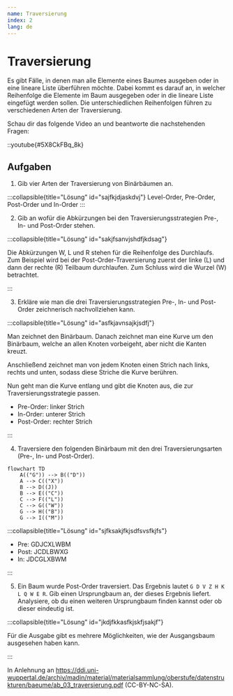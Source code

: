 ```yaml
---
name: Traversierung
index: 2
lang: de
---
```


# Traversierung

Es gibt Fälle, in denen man alle Elemente eines Baumes ausgeben oder in eine lineare Liste überführen möchte. Dabei kommt es darauf an, in welcher Reihenfolge die Elemente im Baum ausgegeben oder in die lineare Liste eingefügt werden sollen. Die unterschiedlichen Reihenfolgen führen zu verschiedenen Arten der Traversierung.

Schau dir das folgende Video an und beantworte die nachstehenden Fragen:

::youtube{#5X8CkFBq_8k}

## Aufgaben

1. Gib vier Arten der Traversierung von Binärbäumen an.

:::collapsible{title="Lösung" id="sajfkjdjaskdvj"}
Level-Order, Pre-Order, Post-Order und In-Order
:::

2. Gib an wofür die Abkürzungen bei den Traversierungsstrategien Pre-, In- und Post-Order stehen.

:::collapsible{title="Lösung" id="sakjfsanvjshdfjkdsag"}

Die Abkürzungen W, L und R stehen für die Reihenfolge des Durchlaufs. Zum Beispiel wird bei der Post-Order-Traversierung zuerst der linke (L) und dann der rechte (R) Teilbaum durchlaufen. Zum Schluss wird die Wurzel (W) betrachtet.

:::

3. Erkläre wie man die drei Traversierungsstrategien Pre-, In- und Post-Order zeichnerisch nachvollziehen kann.

:::collapsible{title="Lösung" id="asfkjavnsajkjsdfj"}

Man zeichnet den Binärbaum. Danach zeichnet man eine Kurve um den Binärbaum, welche an allen Knoten vorbeigeht, aber nicht die Kanten kreuzt.

Anschließend zeichnet man von jedem Knoten einen Strich nach links, rechts und unten, sodass diese Striche die Kurve berühren.

Nun geht man die Kurve entlang und gibt die Knoten aus, die zur Traversierungsstrategie passen.

- Pre-Order: linker Strich
- In-Order: unterer Strich
- Post-Order: rechter Strich

:::


4. Traversiere den folgenden Binärbaum mit den drei Traversierungsarten (Pre-, In- und Post-Order).

```mermaid
flowchart TD
    A(("G")) --> B(("D"))
    A --> C(("X"))
    B --> D((J))
    B --> E(("C"))
    C --> F(("L"))
    C --> G(("W"))
    G --> H(("B"))
    G --> I(("M"))
```

:::collapsible{title="Lösung" id="sjfksakjfkjsdfsvsfkjfs"}

- Pre: GDJCXLWBM
- Post: JCDLBWXG
- In: JDCGLXBWM

:::

5. Ein Baum wurde Post-Order traversiert. Das Ergebnis lautet `G D V Z H K L Q W E R`. Gib einen Ursprungbaum an, der dieses Ergebnis liefert. Analysiere, ob du einen weiteren Ursprungbaum finden kannst oder ob dieser eindeutig ist.

:::collapsible{title="Lösung" id="jkdjfkkasfkjskfjsakjf"}

Für die Ausgabe gibt es mehrere Möglichkeiten, wie der Ausgangsbaum ausgesehen haben kann.

:::

In Anlehnung an https://ddi.uni-wuppertal.de/archiv/madin/material/materialsammlung/oberstufe/datenstrukturen/baeume/ab_03_traversierung.pdf (CC-BY-NC-SA).
